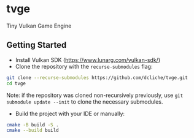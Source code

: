 # tvge
Tiny Vulkan Game Engine

## Getting Started

- Install Vulkan SDK (https://www.lunarg.com/vulkan-sdk/)
- Clone the repository with the `recurse-submodules` flag:
```bash
git clone --recurse-submodules https://github.com/dcliche/tvge.git
cd tvge
```

Note: if the repository was cloned non-recursively previously, use `git submodule update --init` to clone the necessary submodules.

- Build the project with your IDE or manually:
```bash
cmake -B build -S .
cmake --build build
```

